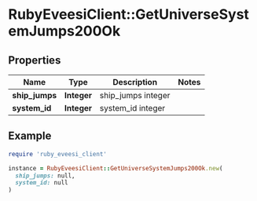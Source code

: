 # RubyEveesiClient::GetUniverseSystemJumps200Ok

## Properties

| Name | Type | Description | Notes |
| ---- | ---- | ----------- | ----- |
| **ship_jumps** | **Integer** | ship_jumps integer |  |
| **system_id** | **Integer** | system_id integer |  |

## Example

```ruby
require 'ruby_eveesi_client'

instance = RubyEveesiClient::GetUniverseSystemJumps200Ok.new(
  ship_jumps: null,
  system_id: null
)
```

